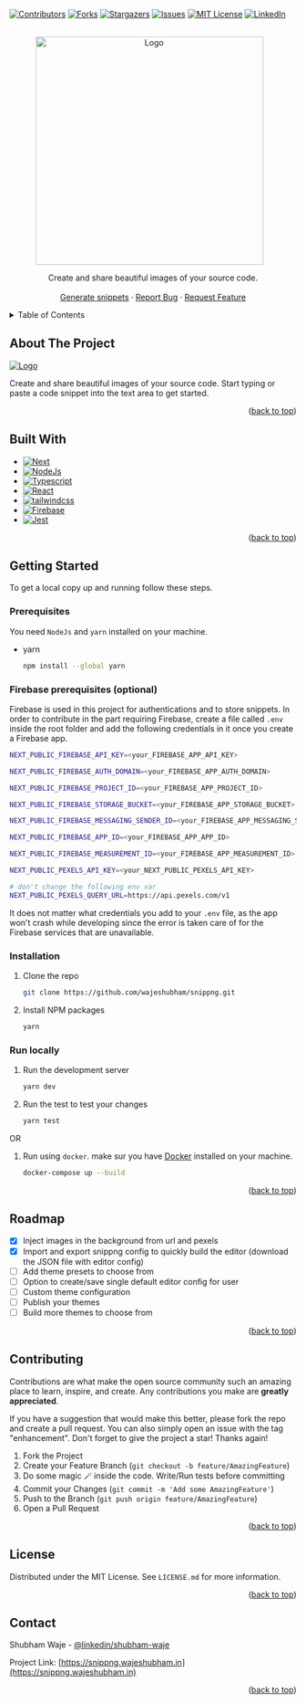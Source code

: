 <!-- Improved compatibility of back to top link: See: https://github.com/wajeshubham/snippng/pull/73 -->

<a name="readme-top"></a>

<!--
*** Thanks for checking out the Best-README-Template. If you have a suggestion
*** that would make this better, please fork the repo and create a pull request
*** or simply open an issue with the tag "enhancement".
*** Don't forget to give the project a star!
*** Thanks again! Now go create something AMAZING! :D
-->

<!-- PROJECT SHIELDS -->
<!--
*** I'm using markdown "reference style" links for readability.
*** Reference links are enclosed in brackets [ ] instead of parentheses ( ).
*** See the bottom of this document for the declaration of the reference variables
*** for contributors-url, forks-url, etc. This is an optional, concise syntax you may use.
*** https://www.markdownguide.org/basic-syntax/#reference-style-links
-->

[![Contributors][contributors-shield]][contributors-url]
[![Forks][forks-shield]][forks-url]
[![Stargazers][stars-shield]][stars-url]
[![Issues][issues-shield]][issues-url]
[![MIT License][license-shield]][license-url]
[![LinkedIn][linkedin-shield]][linkedin-url]

<!-- PROJECT LOGO -->
<br />
<div align="center">

  <img width="400px" style="margin-right:12px" src="https://wajeshubham-portfolio.s3.ap-south-1.amazonaws.com/git-logo.png" alt="Logo"/>

  <p align="center">
    Create and share beautiful images of your source code.
    <br />
    <br/>
    <a href="https://snippng.wajeshubham.in">Generate snippets</a>
    ·
    <a href="https://github.com/wajeshubham/snippng/issues">Report Bug</a>
    ·
    <a href="https://github.com/wajeshubham/snippng/issues">Request Feature</a>
  </p>
</div>

<!-- TABLE OF CONTENTS -->
<details>
  <summary>Table of Contents</summary>
  <ol>
    <li>
      <a href="#about-the-project">About The Project</a>
      <ul>
        <li><a href="#built-with">Built With</a></li>
      </ul>
    </li>
    <li>
      <a href="#getting-started">Getting Started</a>
      <ul>
        <li><a href="#prerequisites">Prerequisites</a></li>
        <li><a href="#installation">Installation</a></li>
      </ul>
    </li>
    <li><a href="#roadmap">Roadmap</a></li>
    <li><a href="#contributing">Contributing</a></li>
    <li><a href="#license">License</a></li>
    <li><a href="#contact">Contact</a></li>

  </ol>
</details>

<!-- ABOUT THE PROJECT -->

## About The Project

 <a href="https://snippng.wajeshubham.in">
    <img src="https://wajeshubham-portfolio.s3.ap-south-1.amazonaws.com/snippng-cover.png" alt="Logo">
  </a>

Create and share beautiful images of your source code. Start typing or paste a code snippet into the text area to get started.

<p align="right">(<a href="#readme-top">back to top</a>)</p>

## Built With

- [![Next][next.js]][next-url]
- [![NodeJs][node.js]][node-url]
- [![Typescript][typescript]][typescript-url]
- [![React][react.js]][react-url]
- [![tailwindcss][tailwindcss]][tailwindcss-url]
- [![Firebase][firebase]][firebase-url]
- [![Jest][jest]][jest-url]

<p align="right">(<a href="#readme-top">back to top</a>)</p>

<!-- GETTING STARTED -->

## Getting Started

To get a local copy up and running follow these steps.

### Prerequisites

You need `NodeJs` and `yarn` installed on your machine.

- yarn
  ```sh
  npm install --global yarn
  ```

### Firebase prerequisites (optional)

Firebase is used in this project for authentications and to store snippets. In order to contribute in the part requiring Firebase, create a file called `.env` inside the root folder and add the following credentials in it once you create a Firebase app.

```bash
NEXT_PUBLIC_FIREBASE_API_KEY=<your_FIREBASE_APP_API_KEY>

NEXT_PUBLIC_FIREBASE_AUTH_DOMAIN=<your_FIREBASE_APP_AUTH_DOMAIN>

NEXT_PUBLIC_FIREBASE_PROJECT_ID=<your_FIREBASE_APP_PROJECT_ID>

NEXT_PUBLIC_FIREBASE_STORAGE_BUCKET=<your_FIREBASE_APP_STORAGE_BUCKET>

NEXT_PUBLIC_FIREBASE_MESSAGING_SENDER_ID=<your_FIREBASE_APP_MESSAGING_SENDER_ID>

NEXT_PUBLIC_FIREBASE_APP_ID=<your_FIREBASE_APP_APP_ID>

NEXT_PUBLIC_FIREBASE_MEASUREMENT_ID=<your_FIREBASE_APP_MEASUREMENT_ID>

NEXT_PUBLIC_PEXELS_API_KEY=<your_NEXT_PUBLIC_PEXELS_API_KEY>

# don't change the following env var
NEXT_PUBLIC_PEXELS_QUERY_URL=https://api.pexels.com/v1

```

It does not matter what credentials you add to your `.env` file, as the app won't crash while developing since the error is taken care of for the Firebase services that are unavailable.

### Installation

1. Clone the repo
   ```sh
   git clone https://github.com/wajeshubham/snippng.git
   ```
2. Install NPM packages
   ```sh
   yarn
   ```

### Run locally

1. Run the development server
   ```sh
   yarn dev
   ```
2. Run the test to test your changes
   ```sh
   yarn test
   ```

OR

1. Run using `docker`. make sur you have [Docker](https://docs.docker.com/get-docker/) installed on your machine.
   ```sh
   docker-compose up --build
   ```

<p align="right">(<a href="#readme-top">back to top</a>)</p>

## Roadmap

- [x] Inject images in the background from url and pexels
- [x] Import and export snippng config to quickly build the editor (download the JSON file with editor config)
- [ ] Add theme presets to choose from
- [ ] Option to create/save single default editor config for user
- [ ] Custom theme configuration
- [ ] Publish your themes
- [ ] Build more themes to choose from

<p align="right">(<a href="#readme-top">back to top</a>)</p>

<!-- CONTRIBUTING -->

## Contributing

Contributions are what make the open source community such an amazing place to learn, inspire, and create. Any contributions you make are **greatly appreciated**.

If you have a suggestion that would make this better, please fork the repo and create a pull request. You can also simply open an issue with the tag "enhancement".
Don't forget to give the project a star! Thanks again!

1. Fork the Project
2. Create your Feature Branch (`git checkout -b feature/AmazingFeature`)
3. Do some magic 🪄 inside the code. Write/Run tests before committing
4. Commit your Changes (`git commit -m 'Add some AmazingFeature'`)
5. Push to the Branch (`git push origin feature/AmazingFeature`)
6. Open a Pull Request

<p align="right">(<a href="#readme-top">back to top</a>)</p>

<!-- LICENSE -->

## License

Distributed under the MIT License. See `LICENSE.md` for more information.

<p align="right">(<a href="#readme-top">back to top</a>)</p>

<!-- CONTACT -->

## Contact

Shubham Waje - [@linkedin/shubham-waje](https://linkedin.com/in/shubham-waje)

Project Link: [https://snippng.wajeshubham.in](https://snippng.wajeshubham.in)

<p align="right">(<a href="#readme-top">back to top</a>)</p>
<!-- MARKDOWN LINKS & IMAGES -->
<!-- https://www.markdownguide.org/basic-syntax/#reference-style-links -->

[contributors-shield]: https://img.shields.io/github/contributors/wajeshubham/snippng?style=for-the-badge
[contributors-url]: https://github.com/wajeshubham/snippng/graphs/contributors
[forks-shield]: https://img.shields.io/github/forks/wajeshubham/snippng?style=for-the-badge
[forks-url]: https://github.com/wajeshubham/snippng/network/members
[stars-shield]: https://img.shields.io/github/stars/wajeshubham/snippng?style=for-the-badge
[stars-url]: https://github.com/wajeshubham/snippng/stargazers
[issues-shield]: https://img.shields.io/github/issues/wajeshubham/snippng?style=for-the-badge
[issues-url]: https://github.com/wajeshubham/snippng/issues
[license-shield]: https://img.shields.io/github/license/wajeshubham/snippng?style=for-the-badge
[license-url]: https://github.com/wajeshubham/snippng/blob/master/LICENSE.md
[linkedin-shield]: https://img.shields.io/badge/-LinkedIn-black.svg?style=for-the-badge&logo=linkedin&colorB=555
[linkedin-url]: https://linkedin.com/in/shubham-waje
[product-screenshot]: images/screenshot.png
[next.js]: https://img.shields.io/badge/next.js-000000?style=for-the-badge&logo=nextdotjs&logoColor=white
[next-url]: https://nextjs.org/
[react.js]: https://img.shields.io/badge/React-20232A?style=for-the-badge&logo=react&logoColor=61DAFB
[react-url]: https://reactjs.org/
[tailwindcss]: https://img.shields.io/badge/Tailwind-000000?style=for-the-badge&logo=tailwindcss&logoColor=white
[tailwindcss-url]: https://tailwindcss.com
[typescript]: https://img.shields.io/badge/Typescript-000000?style=for-the-badge&logo=typescript&logoColor=white
[typescript-url]: https://typescriptlang.org
[firebase]: https://img.shields.io/badge/firebase-000000?style=for-the-badge&logo=firebase&logoColor=ffa611
[firebase-url]: https://firebase.google.com/
[node.js]: https://img.shields.io/badge/node.js-000000?style=for-the-badge&logo=node.js&logoColor=68a063
[node-url]: https://nodejs.org/
[jest]: https://img.shields.io/badge/jest-000000?style=for-the-badge&logo=jest&logoColor=c21325
[jest-url]: https://jestjs.io/
